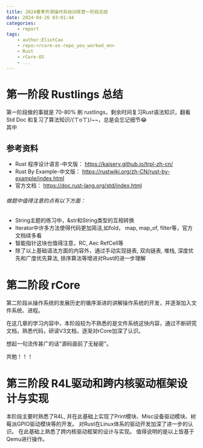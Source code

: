 ```yaml
---
title: 2024春季开源操作系统训练营一阶段总结
date: 2024-04-26 03:01:44
categories:
    - report
tags:
    - author:EliotCao
    - repo:<rcore-os-repo_you_worked_on>
    - Rust
    - rCore-OS
    - ...
---
```


# 第一阶段 Rustlings 总结

第一阶段做的事就是 70-80% 刷 rustlings，剩余时间复习Rust语法知识，翻看Std Doc 和复习了算法知识/(ㄒoㄒ)/~~，总是会忘记细节😂  
其中
## 参考资料
- Rust 程序设计语言-中文版： https://kaisery.github.io/trpl-zh-cn/
- Rust By Example-中文版： https://rustwiki.org/zh-CN/rust-by-example/index.html
- 官方文档： https://doc.rust-lang.org/std/index.html

###### 做题中值得注意的点有以下方面：
* String主题的练习中，&str和String类型的互相转换
* Iterator中许多方法使得代码更加简洁,如fold， map, map_of, filter等，官方文档续多看
* 智能指针这块也值得注意，RC, Aec RefCell等
* 除了以上基础语法方面的内容外，通过手动实现链表, 双向链表, 堆栈, 深度优先和广度优先算法, 排序算法等增进对Rust的进一步理解


# 第二阶段 rCore

第二阶段从操作系统的发展历史的循序渐进的讲解操作系统的开发，并逐渐加入文件系统、进程。

在这几章的学习内容中，本阶段较为不熟悉的是文件系统这快内容，通过不断研究文档，熟悉代码，研读V3文档，逐渐对rCore加深了认识。

想起一句流传甚广的话"源码面前了无秘密"。

共勉！！！


# 第三阶段 R4L驱动和跨内核驱动框架设计与实现
本阶段主要时熟悉了R4L, 并在此基础上实现了Print模块、Misc设备驱动模块、树莓派GPIO驱动模块等的开发。
对Rust在Linux体系的驱动开发加深了进一步的认识。
在此基础上熟悉了跨内核驱动框架的设计与实现。
值得说明的是以上皆基于Qemu进行操作。

